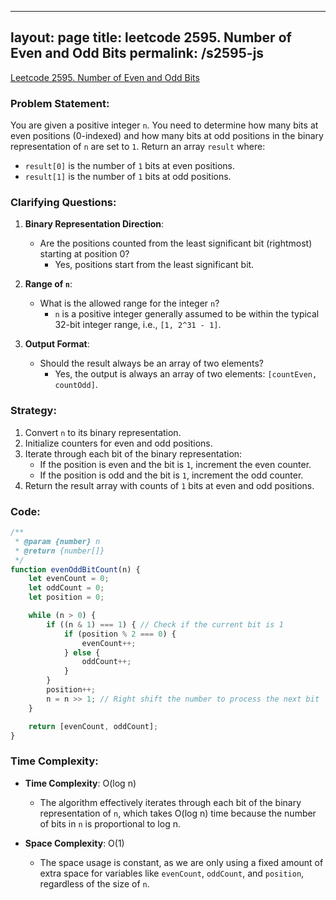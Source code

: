 
---
layout: page
title: leetcode 2595. Number of Even and Odd Bits
permalink: /s2595-js
---
[Leetcode 2595. Number of Even and Odd Bits](https://algoadvance.github.io/algoadvance/l2595)
### Problem Statement:
You are given a positive integer `n`. You need to determine how many bits at even positions (0-indexed) and how many bits at odd positions in the binary representation of `n` are set to `1`. Return an array `result` where:
- `result[0]` is the number of `1` bits at even positions.
- `result[1]` is the number of `1` bits at odd positions.

### Clarifying Questions:
1. **Binary Representation Direction**:
   - Are the positions counted from the least significant bit (rightmost) starting at position 0?
     - Yes, positions start from the least significant bit.
     
2. **Range of `n`**:
   - What is the allowed range for the integer `n`?
     - `n` is a positive integer generally assumed to be within the typical 32-bit integer range, i.e., `[1, 2^31 - 1]`.
     
3. **Output Format**:
   - Should the result always be an array of two elements?
     - Yes, the output is always an array of two elements: `[countEven, countOdd]`.

### Strategy:
1. Convert `n` to its binary representation.
2. Initialize counters for even and odd positions.
3. Iterate through each bit of the binary representation:
   - If the position is even and the bit is `1`, increment the even counter.
   - If the position is odd and the bit is `1`, increment the odd counter.
4. Return the result array with counts of `1` bits at even and odd positions.

### Code:
```javascript
/**
 * @param {number} n
 * @return {number[]}
 */
function evenOddBitCount(n) {
    let evenCount = 0;
    let oddCount = 0;
    let position = 0;

    while (n > 0) {
        if ((n & 1) === 1) { // Check if the current bit is 1
            if (position % 2 === 0) {
                evenCount++;
            } else {
                oddCount++;
            }
        }
        position++;
        n = n >> 1; // Right shift the number to process the next bit
    }

    return [evenCount, oddCount];
}
```

### Time Complexity:
- **Time Complexity**: O(log n)
  - The algorithm effectively iterates through each bit of the binary representation of `n`, which takes O(log n) time because the number of bits in `n` is proportional to log n.

- **Space Complexity**: O(1)
  - The space usage is constant, as we are only using a fixed amount of extra space for variables like `evenCount`, `oddCount`, and `position`, regardless of the size of `n`.
